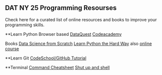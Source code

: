 ## DAT NY 25 Programming Resourses 
Check here for a curated list of online resources and books to improve your programming skills. 

**Learn Python
Browser based
[DataQuest](https://www.dataquest.io/)
[Codeacademy](https://www.codecademy.com/)

Books
[Data Science from Scratch](http://www.amazon.com/Data-Science-Scratch-Principles-Python/dp/149190142X)
[Learn Python the Hard Way](http://www.amazon.com/Learn-Python-Hard-Way-Introduction/dp/0321884914) also [online course](http://www.amazon.com/Learn-Python-Hard-Way-Introduction/dp/0321884914)


**Learn Git
[CodeSchool/GitHub Tutorial](https://try.github.io/levels/1/challenges/1)

**Terminal
[Command Cheatsheet](http://files.fosswire.com/2007/08/fwunixref.pdf)
[Shut up and shell](http://cli.learncodethehardway.org/book/)
